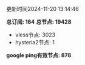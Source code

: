 更新时间2024-11-20 13:14:46

**总订阅: 164**
**总节点: 19428**
- vless节点: 3023
- hysteria2节点: 1

**google ping有效节点: 878**
